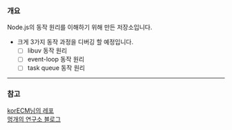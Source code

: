 ### 개요

Node.js의 동작 원리를 이해하기 위해 만든 저장소입니다.

- 크게 3가지 동작 과정을 디버깅 할 예정입니다.
  - [ ] libuv 동작 원리
  - [ ] event-loop 동작 원리
  - [ ] task queue 동작 원리

---

### 참고

[korECM님의 레포](https://github.com/korECM/node) \
[멍개의 연구소 블로그](https://blog.naver.com/pjt3591oo/221976414901)
